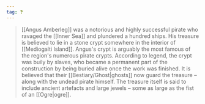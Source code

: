```yaml
---
tag: ❓
---
```

> [[Angus Amberleg]] was a notorious and highly successful pirate who ravaged the [[Inner Sea]] and plundered a hundred ships. His treasure is believed to lie in a stone crypt somewhere in the interior of [[Mediogalti Island]]. Angus's crypt is arguably the most famous of the region's numerous pirate crypts.
> According to legend, the crypt was buily by slaves, who became a permanent part of the construction by being buried alive once the work was finished. It is believed that their [[Bestiary/Ghost|ghosts]] now guard the treasure – along with the undead pirate himself.
> The treasure itself is said to include ancient artefacts and large jewels – some as large as the fist of an [[Ogre|ogre]].







